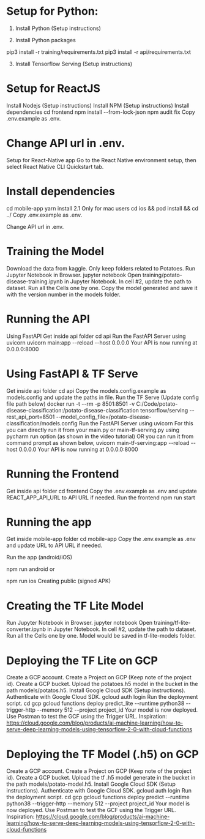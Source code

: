 
# Setup for Python:

1. Install Python (Setup instructions)

2. Install Python packages

pip3 install -r training/requirements.txt
pip3 install -r api/requirements.txt

3. Install Tensorflow Serving (Setup instructions)

# Setup for ReactJS

Install Nodejs (Setup instructions)
Install NPM (Setup instructions)
Install dependencies
cd frontend
npm install --from-lock-json
npm audit fix
Copy .env.example as .env.

# Change API url in .env.

Setup for React-Native app
Go to the React Native environment setup, then select React Native CLI Quickstart tab.

# Install dependencies

cd mobile-app
yarn install
2.1 Only for mac users
cd ios && pod install && cd ../
Copy .env.example as .env.

Change API url in .env.

# Training the Model

Download the data from kaggle.
Only keep folders related to Potatoes.
Run Jupyter Notebook in Browser.
jupyter notebook
Open training/potato-disease-training.ipynb in Jupyter Notebook.
In cell #2, update the path to dataset.
Run all the Cells one by one.
Copy the model generated and save it with the version number in the models folder.

# Running the API

Using FastAPI
Get inside api folder
cd api
Run the FastAPI Server using uvicorn
uvicorn main:app --reload --host 0.0.0.0
Your API is now running at 0.0.0.0:8000

# Using FastAPI & TF Serve

Get inside api folder
cd api
Copy the models.config.example as models.config and update the paths in file.
Run the TF Serve (Update config file path below)
docker run -t --rm -p 8501:8501 -v C:/Code/potato-disease-classification:/potato-disease-classification tensorflow/serving --rest_api_port=8501 --model_config_file=/potato-disease-classification/models.config
Run the FastAPI Server using uvicorn For this you can directly run it from your main.py or main-tf-serving.py using pycharm run option (as shown in the video tutorial) OR you can run it from command prompt as shown below,
uvicorn main-tf-serving:app --reload --host 0.0.0.0
Your API is now running at 0.0.0.0:8000

# Running the Frontend

Get inside api folder
cd frontend
Copy the .env.example as .env and update REACT_APP_API_URL to API URL if needed.
Run the frontend
npm run start

# Running the app

Get inside mobile-app folder
cd mobile-app
Copy the .env.example as .env and update URL to API URL if needed.

Run the app (android/iOS)

npm run android
or

npm run ios
Creating public (signed APK)

# Creating the TF Lite Model

Run Jupyter Notebook in Browser.
jupyter notebook
Open training/tf-lite-converter.ipynb in Jupyter Notebook.
In cell #2, update the path to dataset.
Run all the Cells one by one.
Model would be saved in tf-lite-models folder.

# Deploying the TF Lite on GCP

Create a GCP account.
Create a Project on GCP (Keep note of the project id).
Create a GCP bucket.
Upload the potatoes.h5 model in the bucket in the path models/potatos.h5.
Install Google Cloud SDK (Setup instructions).
Authenticate with Google Cloud SDK.
gcloud auth login
Run the deployment script.
cd gcp
gcloud functions deploy predict_lite --runtime python38 --trigger-http --memory 512 --project project_id
Your model is now deployed.
Use Postman to test the GCF using the Trigger URL.
Inspiration: https://cloud.google.com/blog/products/ai-machine-learning/how-to-serve-deep-learning-models-using-tensorflow-2-0-with-cloud-functions

# Deploying the TF Model (.h5) on GCP

Create a GCP account.
Create a Project on GCP (Keep note of the project id).
Create a GCP bucket.
Upload the tf .h5 model generate in the bucket in the path models/potato-model.h5.
Install Google Cloud SDK (Setup instructions).
Authenticate with Google Cloud SDK.
gcloud auth login
Run the deployment script.
cd gcp
gcloud functions deploy predict --runtime python38 --trigger-http --memory 512 --project project_id
Your model is now deployed.
Use Postman to test the GCF using the Trigger URL.
Inspiration: https://cloud.google.com/blog/products/ai-machine-learning/how-to-serve-deep-learning-models-using-tensorflow-2-0-with-cloud-functions
